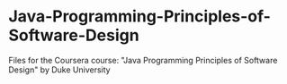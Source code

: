 # Java-Programming-Principles-of-Software-Design
Files for the Coursera course: "Java Programming Principles of Software Design" by Duke University
